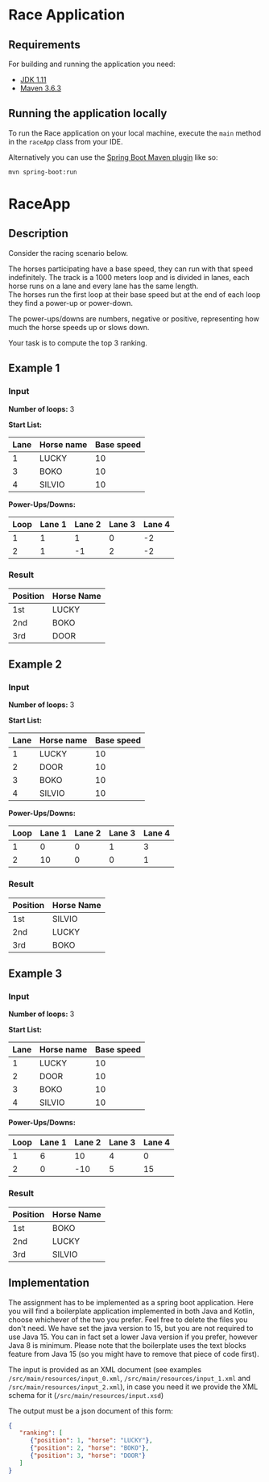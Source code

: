 # Race Application



## Requirements

For building and running the application you need:

- [JDK 1.11](https://www.oracle.com/java/technologies/javase-jdk11-downloads.html)
- [Maven 3.6.3](https://maven.apache.org)

## Running the application locally 

To run the Race application on your local machine, execute the `main` method in the `raceApp` class from your IDE.

Alternatively you can use the [Spring Boot Maven plugin](https://docs.spring.io/spring-boot/docs/current/reference/html/build-tool-plugins-maven-plugin.html) like so:

```shell
mvn spring-boot:run
```

# RaceApp
## Description
Consider the racing scenario below.

The horses participating have a base speed, they can run with that speed indefinitely.
The track is a 1000 meters loop and is divided in lanes, each horse runs on a lane and every lane has the same length.   
The horses run the first loop at their base speed but at the end of each loop they find a power-up or power-down.

The power-ups/downs are numbers, negative or positive, representing how much the horse speeds up or slows down.

Your task is to compute the top 3 ranking.

## Example 1

### Input

**Number of loops:** 3

**Start List:**

| Lane | Horse name     | Base speed |
|------|----------------|------------|
| 1    | LUCKY  | 10         |
| 3    |  BOKO  | 10         |
| 4    |  SILVIO | 10         |

**Power-Ups/Downs:**

| Loop | Lane 1 | Lane 2 | Lane 3 | Lane 4 |
|------|--------|--------|--------|--------|
| 1    | 1      | 1      | 0      | -2     |
| 2    | 1      | -1     | 2      | -2     |

### Result

| Position | Horse Name    |
|----------|---------------|
| 1st      | LUCKY |
| 2nd      |  BOKO |
| 3rd      |  DOOR    |


## Example 2

### Input

**Number of loops:** 3

**Start List:**

| Lane | Horse name     | Base speed |
|------|----------------|------------|
| 1    | LUCKY  | 10         |
| 2    | DOOR     | 10         |
| 3    |  BOKO  | 10         |
| 4    |  SILVIO | 10         |

**Power-Ups/Downs:**

| Loop | Lane 1 | Lane 2 | Lane 3 | Lane 4 |
|------|--------|--------|--------|--------|
| 1    | 0      | 0      | 1      | 3      |
| 2    | 10     | 0      | 0      | 1      |

### Result

| Position | Horse Name    |
|----------|---------------|
| 1st      | SILVIO|
| 2nd      | LUCKY |
| 3rd      | BOKO |


## Example 3

### Input

**Number of loops:** 3

**Start List:**

| Lane | Horse name     | Base speed |
|------|----------------|------------|
| 1    | LUCKY  | 10         |
| 2    |  DOOR     | 10         |
| 3    |  BOKO  | 10         |
| 4    |  SILVIO | 10         |

**Power-Ups/Downs:**

| Loop | Lane 1 | Lane 2 | Lane 3 | Lane 4 |
|------|--------|--------|--------|--------|
| 1    | 6      | 10     | 4      | 0      |
| 2    | 0      | -10    | 5      | 15     |

### Result

| Position | Horse Name    |
|----------|---------------|
| 1st      | BOKO |
| 2nd      | LUCKY |
| 3rd      | SILVIO|

## Implementation
The assignment has to be implemented as a spring boot application. Here you will find a boilerplate application implemented in both Java and Kotlin, choose whichever of the two you prefer. Feel free to delete the files you don't need.
We have set the java version to 15, but you are not required to use Java 15. You can in fact set a lower Java version if you prefer, however Java 8 is minimum. Please note that the boilerplate uses the text blocks feature from Java 15 (so you might have to remove that piece of code first).

The input is provided as an XML document (see examples ```/src/main/resources/input_0.xml```, ```/src/main/resources/input_1.xml``` and ```/src/main/resources/input_2.xml```),
in case you need it we provide the XML schema for it (```/src/main/resources/input.xsd```)

The output must be a json document of this form:
```json
{
   "ranking": [
      {"position": 1, "horse": "LUCKY"},
      {"position": 2, "horse": "BOKO"},
      {"position": 3, "horse": "DOOR"}
   ]
}
```




